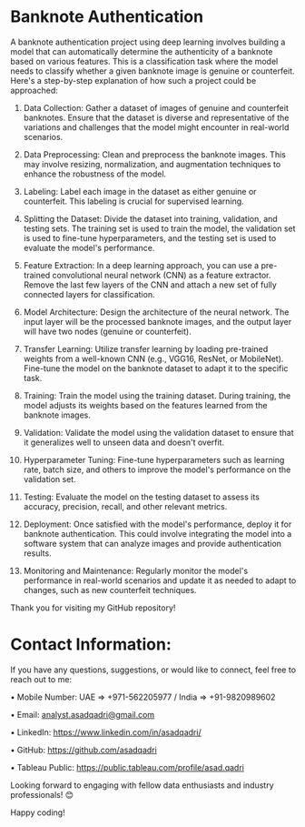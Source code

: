 # Banknote Authentication
A banknote authentication project using deep learning involves building a model that can automatically determine the authenticity of a banknote based on various features. This is a classification task where the model needs to classify whether a given banknote image is genuine or counterfeit. Here's a step-by-step explanation of how such a project could be approached:

1. Data Collection:
Gather a dataset of images of genuine and counterfeit banknotes. Ensure that the dataset is diverse and representative of the variations and challenges that the model might encounter in real-world scenarios.

2. Data Preprocessing:
Clean and preprocess the banknote images. This may involve resizing, normalization, and augmentation techniques to enhance the robustness of the model.

3. Labeling:
Label each image in the dataset as either genuine or counterfeit. This labeling is crucial for supervised learning.

4. Splitting the Dataset:
Divide the dataset into training, validation, and testing sets. The training set is used to train the model, the validation set is used to fine-tune hyperparameters, and the testing set is used to evaluate the model's performance.

5. Feature Extraction:
In a deep learning approach, you can use a pre-trained convolutional neural network (CNN) as a feature extractor. Remove the last few layers of the CNN and attach a new set of fully connected layers for classification.

6. Model Architecture:
Design the architecture of the neural network. The input layer will be the processed banknote images, and the output layer will have two nodes (genuine or counterfeit).

7. Transfer Learning:
Utilize transfer learning by loading pre-trained weights from a well-known CNN (e.g., VGG16, ResNet, or MobileNet). Fine-tune the model on the banknote dataset to adapt it to the specific task.

8. Training:
Train the model using the training dataset. During training, the model adjusts its weights based on the features learned from the banknote images.

9. Validation:
Validate the model using the validation dataset to ensure that it generalizes well to unseen data and doesn't overfit.

10. Hyperparameter Tuning:
Fine-tune hyperparameters such as learning rate, batch size, and others to improve the model's performance on the validation set.

11. Testing:
Evaluate the model on the testing dataset to assess its accuracy, precision, recall, and other relevant metrics.

12. Deployment:
Once satisfied with the model's performance, deploy it for banknote authentication. This could involve integrating the model into a software system that can analyze images and provide authentication results.

13. Monitoring and Maintenance:
Regularly monitor the model's performance in real-world scenarios and update it as needed to adapt to changes, such as new counterfeit techniques.

Thank you for visiting my GitHub repository!

# Contact Information:

If you have any questions, suggestions, or would like to connect, feel free to reach out to me:

• Mobile Number: UAE => +971-562205977 / India => +91-9820989602

• Email: analyst.asadqadri@gmail.com

• LinkedIn: https://www.linkedin.com/in/asadqadri/

• GitHub: https://github.com/asadqadri

• Tableau Public: https://public.tableau.com/profile/asad.qadri

Looking forward to engaging with fellow data enthusiasts and industry professionals! 😊

Happy coding!

